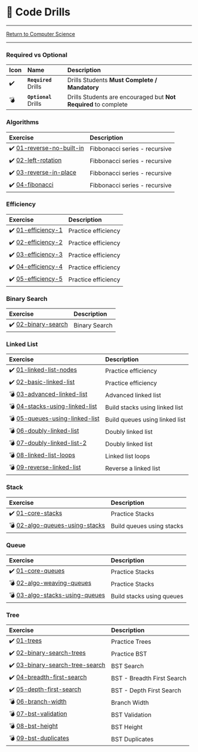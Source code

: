# :dart: Code Drills

<hr> 

[Return to Computer Science](../README.md)

<hr> 

### Required vs Optional

| Icon | Name | Description |
|:--|:--|:--|
| :heavy_check_mark:  | **`Required`** Drills  | Drills Students **Must Complete / Mandatory** |
| :bomb:  | **`Optional`** Drills  | Drills Students are encouraged but **Not Required** to complete |

### Algorithms

|  Exercise |  Description |
|:--	|:--
| :heavy_check_mark: [01-reverse-no-built-in](00-algorithms/01-reverse-no-built-in/README.md) | Fibbonacci series - recursive |
| :heavy_check_mark: [02-left-rotation](00-algorithms/02-left-rotation/README.md) | Fibbonacci series - recursive |
| :heavy_check_mark: [03-reverse-in-place](00-algorithms/03-reverse-in-place/README.md) | Fibbonacci series - recursive |
| :heavy_check_mark: [04-fibonacci](00-algorithms/04-fibonacci/README.md) | Fibbonacci series - recursive |


### Efficiency

|  Exercise |  Description |
|:--	|:--
| :heavy_check_mark: [01-efficiency-1](01-efficiency/01-efficiency-1/README.md) | Practice efficiency
| :heavy_check_mark: [02-efficiency-2](01-efficiency/02-efficiency-2/README.md) | Practice efficiency
| :heavy_check_mark: [03-efficiency-3](01-efficiency/03-efficiency-3/README.md) | Practice efficiency
| :heavy_check_mark: [04-efficiency-4](01-efficiency/04-efficiency-4/README.md) | Practice efficiency
| :heavy_check_mark: [05-efficiency-5](01-efficiency/05-efficiency-5/README.md) | Practice efficiency

### Binary Search

|  Exercise |  Description |
|:--	|:--
| :heavy_check_mark: [02-binary-search](02-binary-search/README.md) | Binary Search

### Linked List

|  Exercise |  Description |
|:--	|:--
| :heavy_check_mark: [01-linked-list-nodes](03-linked-list/01-linked-list-nodes/README.md) | Practice efficiency
| :heavy_check_mark: [02-basic-linked-list](03-linked-list/02-basic-linked-list/README.md) | Practice efficiency
| :bomb: [03-advanced-linked-list](03-linked-list/03-advanced-linked-list/README.md) | Advanced linked list
| :bomb: [04-stacks-using-linked-list](03-linked-list/04-stacks-using-linked-list/README.md) | Build stacks using linked list
| :bomb: [05-queues-using-linked-list](03-linked-list/05-queues-using-linked-list/README.md) | Build queues using linked list
| :bomb: [06-doubly-linked-list](03-linked-list/06-doubly-linked-list/README.md) | Doubly linked list
| :bomb: [07-doubly-linked-list-2](03-linked-list/07-doubly-linked-list-2/README.md) | Doubly linked list
| :bomb: [08-linked-list-loops](03-linked-list/08-linked-list-loops/README.md) | Linked list loops
| :bomb: [09-reverse-linked-list](03-linked-list/09-reverse-linked-list/README.md) | Reverse a linked list

### Stack

|  Exercise |  Description |
|:--	|:--
| :heavy_check_mark: [01-core-stacks](04-stack/01-core-stacks/README.md) | Practice Stacks
| :bomb: [02-algo-queues-using-stacks](04-stack/02-algo-queues-using-stacks/README.md) | Build queues using stacks

### Queue

|  Exercise |  Description |
|:--	|:--
| :heavy_check_mark: [01-core-queues](05-queue/01-core-queues/README.md) | Practice Stacks
| :bomb: [02-algo-weaving-queues](05-queue/02-algo-weaving-queues/README.md) | Practice Stacks
| :bomb: [03-algo-stacks-using-queues](05-queue/03-algo-stacks-using-queues/README.md) | Build stacks using queues

### Tree

|  Exercise |  Description |
|:--	|:--
| :heavy_check_mark: [01-trees](06-tree/01-trees/README.md) | Practice Trees
| :heavy_check_mark: [02-binary-search-trees](06-tree/02-binary-search-trees/README.md) | Practice BST
| :heavy_check_mark: [03-binary-search-tree-search](06-tree/03-binary-search-tree-search/README.md) | BST Search
| :heavy_check_mark: [04-breadth-first-search](06-tree/04-breadth-first-search/README.md) | BST - Breadth First Search
| :heavy_check_mark: [05-depth-first-search](06-tree/05-depth-first-search/README.md) | BST - Depth First Search
| :bomb: [06-branch-width](06-tree/06-branch-width/README.md) | Branch Width
| :bomb: [07-bst-validation](06-tree/07-bst-validation/README.md) | BST Validation
| :bomb: [08-bst-height](06-tree/08-bst-height/README.md) | BST Height
| :bomb: [09-bst-duplicates](06-tree/09-bst-duplicates/README.md) | BST Duplicates